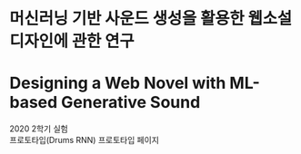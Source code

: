 # 머신러닝 기반 사운드 생성을 활용한 웹소설 디자인에 관한 연구  
# Designing a Web Novel with ML-based Generative Sound  
  
2020 2학기 실험  
프로토타입(Drums RNN) 프로토타입 페이지
